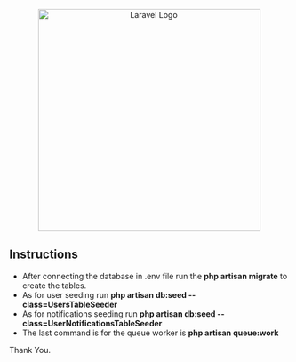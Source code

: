 <p align="center"><a href="https://laravel.com" target="_blank"><img src="https://raw.githubusercontent.com/laravel/art/master/logo-lockup/5%20SVG/2%20CMYK/1%20Full%20Color/laravel-logolockup-cmyk-red.svg" width="400" alt="Laravel Logo"></a></p>
<h2>Instructions</h2>
<ul>
    <li>After connecting the database in .env file run the <b>php artisan migrate</b> to create the tables.</li>
    <li>As for user seeding run <b>php artisan db:seed --class=UsersTableSeeder</b></li>
    <li>As for notifications seeding run <b>php artisan db:seed --class=UserNotificationsTableSeeder</b></li>
    <li>The last command is for the queue worker is <b>php artisan queue:work</b></li>
</ul>

<p>Thank You.</p>
